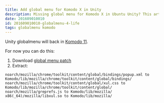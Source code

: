 ```yaml
---
title: Add global menu for Komodo X in Unity
description: Missing global menu for Komodo X in Ubuntu Unity? This article will help you bring it back!
date: 201609010010
id: 201609010010-globalmenu-4-life
tags: globalmenu komodo
---
```


Unity globalmenu will back in [Komodo 11][1].

For now you can do this:

1. Download [global menu patch][2]
2. Extract:

```
noarch/mozilla/chrome/toolkit/content/global/bindings/popup.xml to Komodo/lib/mozilla/chrome/toolkit/content/global/bindings/
noarch/mozilla/chrome/toolkit/content/global/xul.css to Komodo/lib/mozilla/chrome/toolkit/content/global/
noarch/mozilla/greprefs.js to Komodo/lib/mozilla/
x86(_64)/mozilla/libxul.so to Komodo/lib/mozilla/
```

[1]: https://github.com/Komodo/KomodoEdit/pull/868
[2]: https://launchpad.net/komodo-edit/10.0/10.0.1+17276/+download/komodo-unity-menubar-10.0.1.zip